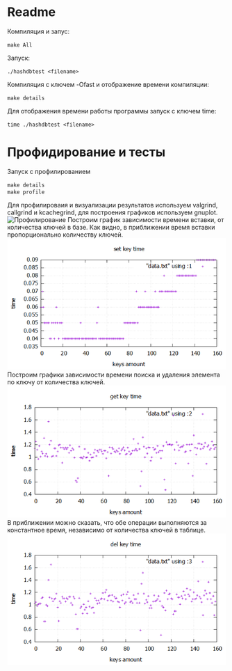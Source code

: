 # Readme
Компиляция и запус:
```
make All
```
Запуск:
```
./hashdbtest <filename>
```
Компиляция с ключем -Ofast и отображение времени компиляции:
```
make details
```
Для отображения времени работы программы запуск с ключем time:
```
time ./hashdbtest <filename>
```

# Профидирование и тесты
Запуск с профилированием
```
make details
make profile
```
Для профилироваия и визуализации результатов используем valgrind, callgrind и kcachegrind, для построения графиков используем gnuplot.
![Профилирование](https://github.com/ksartamonov/data-base/blob/stat/pictures/testing.png)
Построим график зависимости времени вставки, от количества ключей в базе. Как видно, в приближении время вставки пропорционально количеству ключей.
![График 1](\pictures\testplot(set).png)
Построим графики зависимости времени поиска и удаления элемента по ключу от количества ключей.
![График 2](\pictures\testplot(get).png)
В приближении можно сказать, что обе операции выполняются за константное время, независимо от количества ключей в таблице.
![График 3](\pictures\testplot(del).png)